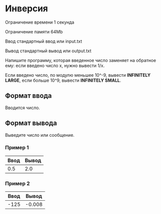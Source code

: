 # Инверсия

Ограничение времени	1 секунда

Ограничение памяти	64Mb

Ввод	стандартный ввод или input.txt

Вывод	стандартный вывод или output.txt

Напишите программу, которая введенное число заменяет на обратное ему: если введено число
x, нужно вывести 1/x.

Если введено число, по модулю меньшее 10^-9, вывести **INFINITELY LARGE**, если больше
10^9, вывести **INFINITELY SMALL**.

## Формат ввода
Вводится число.

## Формат вывода
Выведите число или сообщение.

### Пример 1

| Ввод | Вывод |
|------|-------|
| 0.5  | 2.0   |

### Пример 2

| Ввод | Вывод  |
|------|--------|
| -125 | -0.008 |

